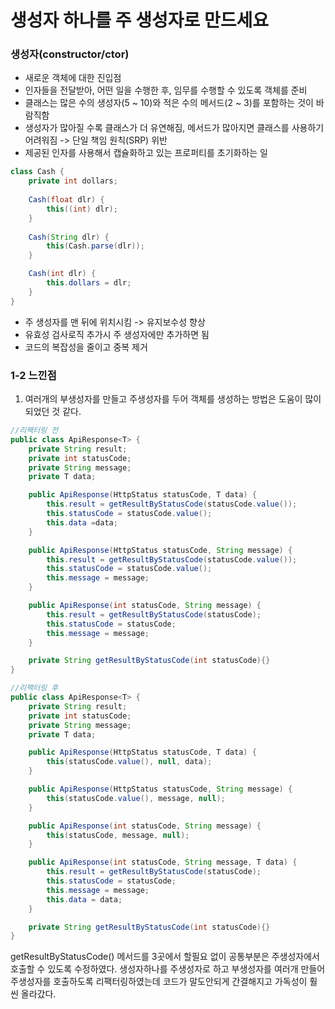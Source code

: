 # 생성자 하나를 주 생성자로 만드세요

### 생성자(constructor/ctor)
- 새로운 객체에 대한 진입점
- 인자들을 전달받아, 어떤 일을 수행한 후, 임무를 수행할 수 있도록 객체를 준비
- 클래스는 많은 수의 생성자(5 ~ 10)와 적은 수의 메서드(2 ~ 3)를 포함하는 것이 바람직함
- 생성자가 많아질 수록 클래스가 더 유연해짐, 메서드가 많아지면 클래스를 사용하기 어려워짐 -> 단일 책임 원칙(SRP) 위반
- 제공된 인자를 사용해서 캡슐화하고 있는 프로퍼티를 초기화하는 일

```java
class Cash {
    private int dollars;
    
    Cash(float dlr) {
        this((int) dlr);
    }
    
    Cash(String dlr) {
        this(Cash.parse(dlr));
    }

    Cash(int dlr) {
        this.dollars = dlr;
    }
}
```

- 주 생성자를 맨 뒤에 위치시킴 -> 유지보수성 향상
- 유효성 검사로직 추가시 주 생성자에만 추가하면 됨
- 코드의 복잡성을 줄이고 중복 제거

### 1-2 느낀점
1. 여러개의 부생성자를 만들고 주생성자를 두어 객체를 생성하는 방법은 도움이 많이 되었던 것 같다.

```java
//리팩터링 전
public class ApiResponse<T> {
    private String result;
    private int statusCode;
    private String message;
    private T data;

    public ApiResponse(HttpStatus statusCode, T data) {
        this.result = getResultByStatusCode(statusCode.value());
        this.statusCode = statusCode.value();
        this.data =data;
    }

    public ApiResponse(HttpStatus statusCode, String message) {
        this.result = getResultByStatusCode(statusCode.value());
        this.statusCode = statusCode.value();
        this.message = message;
    }

    public ApiResponse(int statusCode, String message) {
        this.result = getResultByStatusCode(statusCode);
        this.statusCode = statusCode;
        this.message = message;
    }

    private String getResultByStatusCode(int statusCode){}
}
```

```java
//리팩터링 후
public class ApiResponse<T> {
    private String result;
    private int statusCode;
    private String message;
    private T data;

    public ApiResponse(HttpStatus statusCode, T data) {
        this(statusCode.value(), null, data);
    }

    public ApiResponse(HttpStatus statusCode, String message) {
        this(statusCode.value(), message, null);
    }

    public ApiResponse(int statusCode, String message) {
        this(statusCode, message, null);
    }

    public ApiResponse(int statusCode, String message, T data) {
        this.result = getResultByStatusCode(statusCode);
        this.statusCode = statusCode;
        this.message = message;
        this.data = data;
    }

    private String getResultByStatusCode(int statusCode){}
}
```

getResultByStatusCode() 메서드를 3곳에서 할필요 없이 공통부분은 주생성자에서 호출할 수 있도록 수정하였다.
생성자하나를 주생성자로 하고 부생성자를 여러개 만들어 주생성자를 호출하도록 리팩터링하였는데 코드가 말도안되게 간결해지고 가독성이 훨씬 올라갔다.